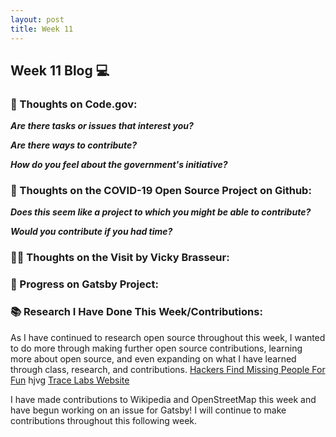 ```yaml
---
layout: post
title: Week 11
---
```


<h2>Week 11 Blog 💻</h2>

<h3>🧠 Thoughts on Code.gov:</h3>

**_Are there tasks or issues that interest you?_**

**_Are there ways to contribute?_**

**_How do you feel about the government's initiative?_**

<h3>🏥 Thoughts on the COVID-19 Open Source Project on Github:</h3>

**_Does this seem like a project to which you might be able to contribute?_**

**_Would you contribute if you had time?_**

<h3>👩‍💻 Thoughts on the Visit by Vicky Brasseur:</h3>

<h3>🔮 Progress on Gatsby Project:</h3>

<h3>📚 Research I Have Done This Week/Contributions:</h3>

As I have continued to research open source throughout this week, I wanted to do more through making further open source contributions, learning more about open source, and even expanding on what I have learned through class, research, and contributions. [Hackers Find Missing People For Fun](https://www.youtube.com/watch?v=2puBmXfi9Z0) hjvg [Trace Labs Website](https://www.tracelabs.org)

<p>I have made contributions to Wikipedia and OpenStreetMap this week and have begun working on an issue for Gatsby! I will continue to make contributions throughout this following week.</p>
